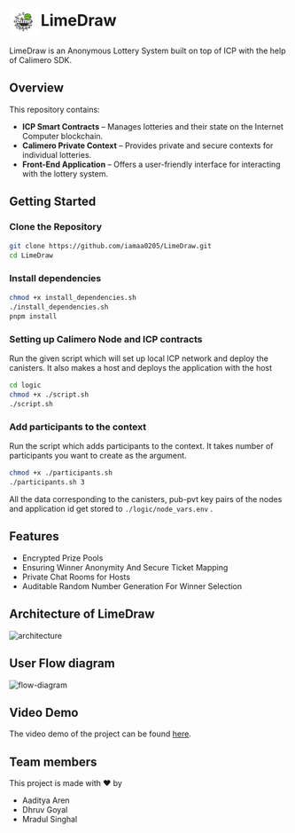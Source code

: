 # <img src="app/src/pages/admin/logo.jpg" alt="LimeDraw Logo" width="50" height="50" style="vertical-align: middle;"> **LimeDraw**

LimeDraw is an Anonymous Lottery System built on top of ICP with the help of Calimero SDK. 

## **Overview**
This repository contains:
- **ICP Smart Contracts** – Manages lotteries and their state on the Internet Computer blockchain.  
- **Calimero Private Context** – Provides private and secure contexts for individual lotteries.  
- **Front-End Application** – Offers a user-friendly interface for interacting with the lottery system.  
<!-- - ** -->

## **Getting Started**

### **Clone the Repository**
```bash title="Terminal"
git clone https://github.com/iamaa0205/LimeDraw.git
cd LimeDraw
```

### **Install dependencies**
```bash title="Terminal"
chmod +x install_dependencies.sh
./install_dependencies.sh
pnpm install
```
### **Setting up Calimero Node and ICP contracts**
Run the given script which will set up local ICP network and deploy the canisters. It also makes a host and deploys the application with the host
```bash title="Terminal"
cd logic
chmod +x ./script.sh
./script.sh
```

### **Add participants to the context**
Run the script which adds participants to the context. It takes number of participants you want to create as the argument.
```bash title="Terminal"
chmod +x ./participants.sh
./participants.sh 3
```

All the data corresponding to the canisters, pub-pvt key pairs of the nodes and application id get stored to `./logic/node_vars.env` .

## **Features**
- Encrypted Prize Pools
- Ensuring Winner Anonymity And Secure Ticket Mapping
- Private Chat Rooms for Hosts
- Auditable Random Number Generation For Winner Selection

## **Architecture of LimeDraw**
<img src="architecture.png" alt="architecture" width="500" height="300" />

## **User Flow diagram**
<img src="flow-diagram.png" alt="flow-diagram" width="500" height="300" />

## **Video Demo**
The video demo of the project can be found [here]().

## **Team members**
This project is made with ❤️ by 
- Aaditya Aren
- Dhruv Goyal
- Mradul Singhal
